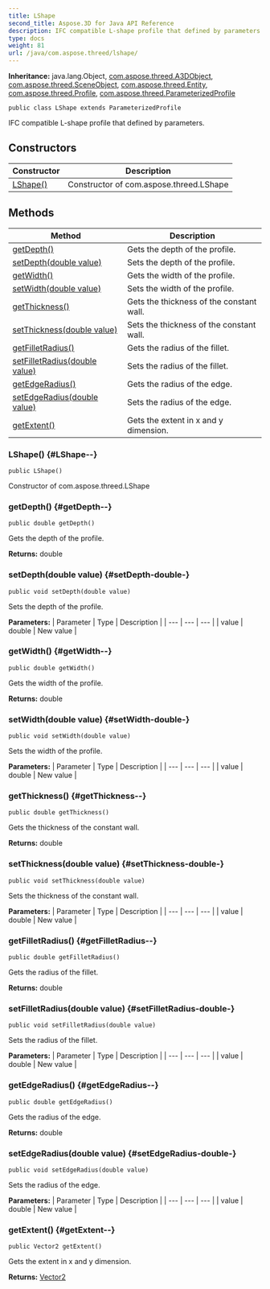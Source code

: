 ```yaml
---
title: LShape
second_title: Aspose.3D for Java API Reference
description: IFC compatible L-shape profile that defined by parameters.
type: docs
weight: 81
url: /java/com.aspose.threed/lshape/
---
```


**Inheritance:**
java.lang.Object, [com.aspose.threed.A3DObject](../../com.aspose.threed/a3dobject), [com.aspose.threed.SceneObject](../../com.aspose.threed/sceneobject), [com.aspose.threed.Entity](../../com.aspose.threed/entity), [com.aspose.threed.Profile](../../com.aspose.threed/profile), [com.aspose.threed.ParameterizedProfile](../../com.aspose.threed/parameterizedprofile)
```
public class LShape extends ParameterizedProfile
```

IFC compatible L-shape profile that defined by parameters.
## Constructors

| Constructor | Description |
| --- | --- |
| [LShape()](#LShape--) | Constructor of com.aspose.threed.LShape |
## Methods

| Method | Description |
| --- | --- |
| [getDepth()](#getDepth--) | Gets the depth of the profile. |
| [setDepth(double value)](#setDepth-double-) | Sets the depth of the profile. |
| [getWidth()](#getWidth--) | Gets the width of the profile. |
| [setWidth(double value)](#setWidth-double-) | Sets the width of the profile. |
| [getThickness()](#getThickness--) | Gets the thickness of the constant wall. |
| [setThickness(double value)](#setThickness-double-) | Sets the thickness of the constant wall. |
| [getFilletRadius()](#getFilletRadius--) | Gets the radius of the fillet. |
| [setFilletRadius(double value)](#setFilletRadius-double-) | Sets the radius of the fillet. |
| [getEdgeRadius()](#getEdgeRadius--) | Gets the radius of the edge. |
| [setEdgeRadius(double value)](#setEdgeRadius-double-) | Sets the radius of the edge. |
| [getExtent()](#getExtent--) | Gets the extent in x and y dimension. |
### LShape() {#LShape--}
```
public LShape()
```


Constructor of com.aspose.threed.LShape

### getDepth() {#getDepth--}
```
public double getDepth()
```


Gets the depth of the profile.

**Returns:**
double
### setDepth(double value) {#setDepth-double-}
```
public void setDepth(double value)
```


Sets the depth of the profile.

**Parameters:**
| Parameter | Type | Description |
| --- | --- | --- |
| value | double | New value |

### getWidth() {#getWidth--}
```
public double getWidth()
```


Gets the width of the profile.

**Returns:**
double
### setWidth(double value) {#setWidth-double-}
```
public void setWidth(double value)
```


Sets the width of the profile.

**Parameters:**
| Parameter | Type | Description |
| --- | --- | --- |
| value | double | New value |

### getThickness() {#getThickness--}
```
public double getThickness()
```


Gets the thickness of the constant wall.

**Returns:**
double
### setThickness(double value) {#setThickness-double-}
```
public void setThickness(double value)
```


Sets the thickness of the constant wall.

**Parameters:**
| Parameter | Type | Description |
| --- | --- | --- |
| value | double | New value |

### getFilletRadius() {#getFilletRadius--}
```
public double getFilletRadius()
```


Gets the radius of the fillet.

**Returns:**
double
### setFilletRadius(double value) {#setFilletRadius-double-}
```
public void setFilletRadius(double value)
```


Sets the radius of the fillet.

**Parameters:**
| Parameter | Type | Description |
| --- | --- | --- |
| value | double | New value |

### getEdgeRadius() {#getEdgeRadius--}
```
public double getEdgeRadius()
```


Gets the radius of the edge.

**Returns:**
double
### setEdgeRadius(double value) {#setEdgeRadius-double-}
```
public void setEdgeRadius(double value)
```


Sets the radius of the edge.

**Parameters:**
| Parameter | Type | Description |
| --- | --- | --- |
| value | double | New value |

### getExtent() {#getExtent--}
```
public Vector2 getExtent()
```


Gets the extent in x and y dimension.

**Returns:**
[Vector2](../../com.aspose.threed/vector2)
